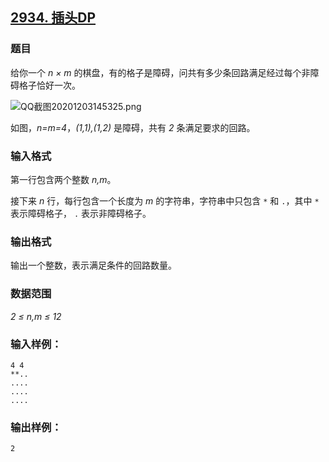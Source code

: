 ## [2934. 插头DP](https://www.acwing.com/problem/content/2937/)

### 题目

给你一个 *n × m* 的棋盘，有的格子是障碍，问共有多少条回路满足经过每个非障碍格子恰好一次。

 ![QQ截图20201203145325.png](https://cdn.acwing.com/media/article/image/2020/12/03/19_42c898d835-QQ截图20201203145325.png)

如图，*n=m=4*，*(1,1),(1,2)* 是障碍，共有 *2* 条满足要求的回路。

### 输入格式

第一行包含两个整数 *n,m*。

接下来 *n* 行，每行包含一个长度为 *m* 的字符串，字符串中只包含 `*` 和 `.`，其中 `*` 表示障碍格子， `.` 表示非障碍格子。

### 输出格式

输出一个整数，表示满足条件的回路数量。

### 数据范围

*2 ≤ n,m ≤ 12*

### 输入样例：

```
4 4
**..
....
....
....
```

### 输出样例：

```
2
```

